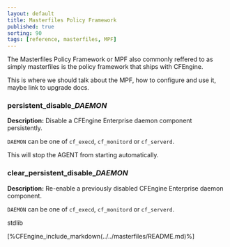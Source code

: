```yaml
---
layout: default
title: Masterfiles Policy Framework
published: true
sorting: 90
tags: [reference, masterfiles, MPF]
---
```


The Masterfiles Policy Framework or MPF also commonly reffered to as simply
masterfiles is the policy framework that ships with CFEngine.

This is where we should talk about the MPF, how to configure and use it, maybe
link to upgrade docs.


### persistent\_disable\_*DAEMON*

**Description:** Disable a CFEngine Enterprise daemon component persistently.

`DAEMON` can be one of `cf_execd`, `cf_monitord` or `cf_serverd`.

This will stop the AGENT from starting automatically.

### clear_persistent\_disable\_*DAEMON*

**Description:** Re-enable a previously disabled CFEngine Enterprise daemon
component.

`DAEMON` can be one of `cf_execd`, `cf_monitord` or `cf_serverd`.

stdlib

[%CFEngine_include_markdown(../../masterfiles/README.md)%]
